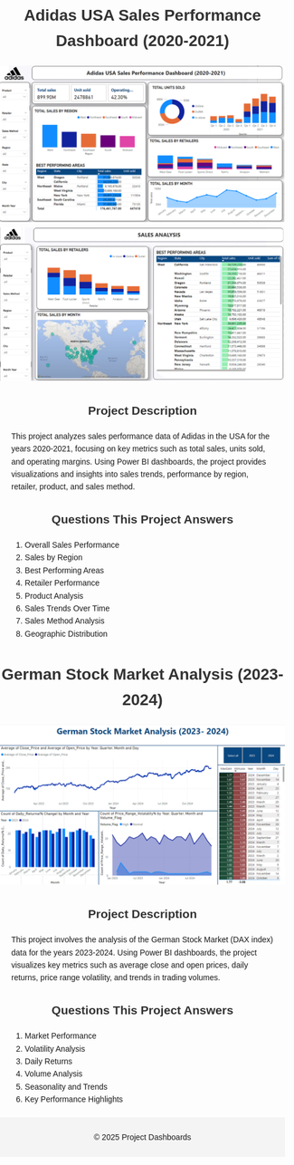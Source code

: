 <!DOCTYPE html>
<html lang="en">
<head>
    <meta charset="UTF-8">
    <meta name="viewport" content="width=device-width, initial-scale=1.0">
    <title>Project Dashboards</title>
    <style>
        body {
            font-family: Arial, sans-serif;
            margin: 0;
            padding: 0;
            line-height: 1.6;
        }
        h1, h2 {
            text-align: center;
            color: #333;
        }
        section {
            margin: 20px;
        }
        .image-container {
            text-align: center;
            margin: 20px 0;
        }
        .image-container img {
            max-width: 100%;
            height: auto;
        }
        footer {
            text-align: center;
            padding: 10px;
            background: #f4f4f4;
        }

        /* Responsive Design *
@media (min-width: 768px) {
            body {
                margin: 0 10%;
            }
        }
        @media (min-width: 1024px) {
            body {
                margin: 0 20%;
            }
        }
    </style>
</head>
<body>
    <h1>Adidas USA Sales Performance Dashboard (2020-2021)</h1>
    <div class="image-container">
        <img src="images/adidas_dashboard.png" alt="Adidas Dashboard Image 1">
        <img src="images/adidas2.png" alt="Adidas Dashboard Image 2">
    </div>
    <section>
        <h2>Project Description</h2>
        <p>
            This project analyzes sales performance data of Adidas in the USA for the years 2020-2021, focusing on key metrics such as total sales, units sold, and operating margins. Using Power BI dashboards, the project provides visualizations and insights into sales trends, performance by region, retailer, product, and sales method.
        </p>
    </section>
    <section>
        <h2>Questions This Project Answers</h2>
        <ol>
            <li>Overall Sales Performance</li>
            <li>Sales by Region</li>
            <li>Best Performing Areas</li>
            <li>Retailer Performance</li>
            <li>Product Analysis</li>
            <li>Sales Trends Over Time</li>
            <li>Sales Method Analysis</li>
            <li>Geographic Distribution</li>
        </ol>
    </section>

<h1>German Stock Market Analysis (2023-2024)</h1>
    <div class="image-container">
        <img src="images/stock.png" alt="German Stock Market Dashboard">
    </div>
    <section>
        <h2>Project Description</h2>
        <p>
            This project involves the analysis of the German Stock Market (DAX index) data for the years 2023-2024. Using Power BI dashboards, the project visualizes key metrics such as average close and open prices, daily returns, price range volatility, and trends in trading volumes.
        </p>
    </section>
    <section>
        <h2>Questions This Project Answers</h2>
        <ol>
            <li>Market Performance</li>
            <li>Volatility Analysis</li>
            <li>Daily Returns</li>
            <li>Volume Analysis</li>
            <li>Seasonality and Trends</li>
            <li>Key Performance Highlights</li>
        </ol>
    </section>
    <footer>
        <p>&copy; 2025 Project Dashboards</p>
    </footer>
</body>
</html>

